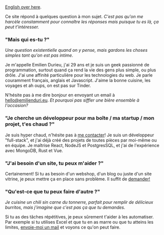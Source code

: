 [English over here](/en).

Ce site répond à quelques question à mon sujet.
_C'est pas qu'on me harcèle constamment pour connaître les réponses mais puisque tu es là, ça peut t'intéresser._

### "Mais qui es-tu ?"

_Une question existentielle quand on y pense, mais gardons les choses simples tant qu'on est pas intime._

Je m'appelle Emilien Durieu, j'ai 29 ans et je suis un geek passionné de programmation, surtout quand ça rend la vie des gens plus simple, ou plus drôle.
J'ai une affinité particulière pour les technologies du web.
Je parle couramment français, anglais et Javascript.
J'aime la bonne cuisine, les voyages et ah oups, on est pas sur Tinder.

N'hésite pas à me dire bonjour en envoyant un email à [hello@emilienduri.eu](mailto:hello@emilienduri.eu?subject=Bonjour%20Emilien).
_Et pourquoi pas siffler une bière ensemble à l'occasion?_

### "Je cherche un développeur pour ma boîte / ma startup / mon projet, t'es chaud ?"

Je suis hyper chaud, n'hésite pas à [me contacter](mailto:hello@emilienduri.eu?subject=Je%20cherche%20un%20programmeur)!
Je suis un développeur "full-stack", et j'ai déjà créé des projets de toutes pièces par moi-même ou en équipe.
Je maîtrise React, NodeJS et PostgresSQL, et j'ai de l'expérience avec MongoDB, Rust et Vue.

### "J'ai besoin d'un site, tu peux m'aider ?"

Certainement! Si tu as besoin d'un webshop, d'un blog ou juste d'un site vitrine, je peux mettre ça en place sans problème. Il suffit de [demander!](mailto:hello@emilienduri.eu?subject=J'ai%20besoin%20d'un%20site)

### "Qu'est-ce que tu peux faire d'autre ?"

_Je cuisine un chili sin carne du tonnerre, parfait pour remplir de délicieux burritos, mais j'imagine que c'est pas ça que tu demandes._

Si tu as des tâches répétitives, je peux sûrement t'aider à les automatiser.
Par exemple si tu utilises Excel et que tu en as marre ou que tu atteins les limites, [envoie-moi un mail](mailto:hello@emilienduri.eu?subject=Automatisation) et voyons ce qu'on peut faire.
